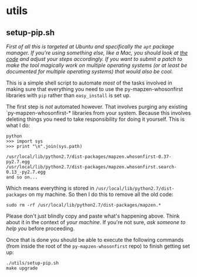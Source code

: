 # utils

## setup-pip.sh

_First of all this is targeted at Ubuntu and specifically the `apt` package manager. If you're using something else, like a Mac, you should look at [the code](setup-pip.sh) and adjust your steps accordingly. If you want to submit a patch to make the tool magically work on multiple operating systems (or at least be documented for multiple operating systems) that would also be cool._

This is a simple shell script to automate _most_ of the tasks involved in making sure that everything you need to use the py-mapzen-whosonfirst libraries with `pip` rather than `easy_install` is set up.

The first step is _not_ automated however. That involves purging any existing `py-mapzen-whosonfirst-* libraries from your system. Because this involves deleting things you need to take responsibility for doing it yourself. This is what I do:

```
python
>>> import sys
>>> print "\n".join(sys.path)
 
/usr/local/lib/python2.7/dist-packages/mapzen.whosonfirst-0.37-py2.7.egg
/usr/local/lib/python2.7/dist-packages/mapzen.whosonfirst.search-0.13_-py2.7.egg
and so on...
```

Which means everything is stored in `/usr/local/lib/python2.7/dist-packages` on my machine. So then I do this to remove all the old code:

```
sudo rm -rf /usr/local/lib/python2.7/dist-packages/mapzen.*
```

Please don't just blindly copy and paste what's happening above. Think about it in the context of _your machine_. If you're not sure, _ask someone to help you_ before proceeding.

Once that is done you should be able to execute the following commands (from inside the root of the `py-mapzen-whosonfirst` repo) to finish getting set up:

```
./utils/setup-pip.sh
make upgrade
```